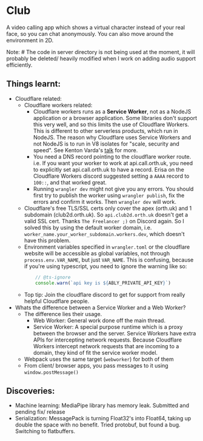 # Club

A video calling app which shows a virtual character instead of your real face, so you can chat anonymously. You can also move around the environment in 2D.

Note: # The code in server directory is not being used at the moment, it will probably be deleted/ heavily modified when I work on adding audio support efficiently.

## Things learnt:

- Cloudflare related:
  - Cloudflare workers related:
    - Cloudflare workers runs as a **Service Worker**, not as a NodeJS application or a browser application. Some libraries don't support this very well, and so this limits the use of Cloudflare Workers. This is different to other serverless products, which run in NodeJS. The reason why Cloudflare uses Service Workers and not NodeJS is to run in V8 isolates for "scale, security and speed". See Kenton Varda's [talk](https://www.youtube.com/watch?v=HK04UxENH10) for more.
    - You need a DNS record pointing to the cloudflare worker route. i.e. If you want your worker to work at api.call.orth.uk, you need to explicitly set api.call.orth.uk to have a record. Erisa on the Cloudflare Workers discord suggested setting a `AAAA` record to `100::`, and that worked great.
    - Running `wrangler dev` might not give you any errors. You should first try to publish the worker using `wrangler publish`, fix the errors and confirm it works. Then `wrangler dev` will work.
  - Cloudflare's free TLS/SSL certs only cover the apex (orth.uk) and 1 subdomain (club2d.orth.uk). So `api.club2d.orth.uk` doesn't get a valid SSL cert. Thanks `The Freelancer ;)` on Discord again. So I solved this by using the default worker domain, i.e. `worker_name.your_worker_subdomain.workers.dev`, which doesn't have this problem.
  - Environment variables specified in `wrangler.toml` or the cloudflare website will be accessible as global variables, not through `process.env.VAR_NAME`, but just `VAR_NAME`. This is confusing, because if you're using typescript, you need to ignore the warning like so:
    ```js
        // @ts-ignore
        console.warn(`api key is ${ABLY_PRIVATE_API_KEY}`)
    ```
  - Top tip: Join the cloudflare discord to get for support from really helpful Cloudflare people.
- Whats the difference between a Service Worker and a Web Worker?
  - The difference lies their usage.
    - Web Worker: General work done off the main thread.
    - Service Worker: A special purpose runtime which is a proxy between the browser and the server. Service Workers have extra APIs for intercepting network requests. Because Cloudflare Workers intercept network requests that are incoming to a domain, they kind of fit the service worker model. 
  - Webpack uses the same target (`webworker`) for both of them
  - From client/ browser apps, you pass messages to it using `window.postMessage()`

## Discoveries:

- Machine learning: MediaPipe library has memory leak. Submitted and pending fix/ release
- Serialization: MessagePack is turning Float32's into Float64, taking up double the space with no benefit. Tried protobuf, but found a bug. Switching to flatbuffers.
